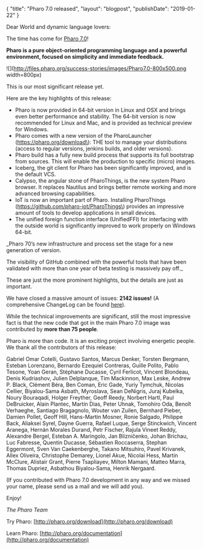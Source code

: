 {
"title": "Pharo 7.0 released",
"layout": "blogpost",
"publishDate": "2019-01-22"
}

Dear World and dynamic language lovers: 

The time has come for [Pharo 7.0](http://pharo.org)!

**Pharo is a pure object-oriented programming language and a powerful environment, focused on simplicity and immediate feedback.**

![](http://files.pharo.org/success-stories/images/Pharo7.0-800x500.png width=800px)

This is our most significant release yet. 

Here are the key highlights of this release:

- Pharo is now provided in 64-bit version in Linux and OSX and brings even better performance and stability. The 64-bit version is now recommended for Linux and Mac, and is provided as technical preview for Windows.
- Pharo comes with a new version of the PharoLauncher \(https://pharo.org/download\): THE tool to manage your distributions \(access to regular versions, jenkins builds, and older versions\). 
- Pharo build has a fully new build process that supports its full bootstrap from sources. This will enable the production to specific \(micro\) images. 
- Iceberg, the git client for Pharo has been significantly improved, and is the default VCS.
- Calypso, the angular stone of PharoThings, is the new system Pharo browser. It replaces Nautilus and brings better remote working and more advanced browsing capabilities. 
- IoT is now an important part of Pharo. Installing PharoThings \(https://github.com/pharo-iot/PharoThings\) provides an impressive amount of tools to develop applications in small devices.
- The unified foreign function interface \(UnifiedFFI\) for interfacing with the outside world is significantly improved to work properly on Windows 64-bit.


_Pharo 70’s new infrastructure and process set the stage for a new generation of version. 



The visibility of GitHub combined with the powerful tools that have been validated with more than one year of beta testing is massively pay off._


These are just the more prominent highlights, but the details are just as important. 

We have closed a massive amount of issues: **2142 issues!** \(A comprehensive ChangeLog can be found [here](https://github.com/pharo-project/pharo-changelogs/blob/master/Pharo70ChangeLogs.md)\).

While the technical improvements are significant, still the most impressive fact is that the new code that got in the main Pharo 7.0 image was contributed by **more than 75 people**.

Pharo is more than code. It is an exciting project involving energetic people. We thank all the contributors of this release:

Gabriel Omar Cotelli, Gustavo Santos, Marcus Denker, Torsten Bergmann, Esteban Lorenzano, Bernardo Ezequiel Contreras, Guille Polito, Pablo Tesone, Yoan Geran, Stéphane Ducasse, Cyril Ferlicot, Vincent Blondeau, Denis Kudriashov, Julien Delplanque, Tim Mackinnon, Max Leske, Andrew P. Black, Clément Béra, Ben Coman, Eric Gade, Yuriy Tymchuk, Nicolas Cellier, Biyalou-Sama Asbath, Myroslava, Sean DeNigris, Juraj Kubelka, Noury Bouraqadi, Holger Freyther, Geoff Reedy, Norbert Hartl, Paul DeBruicker, Alain Plantec, Martín Dias, Peter Uhnak, Tomohiro Oda, Benoît Verhaeghe, Santiago Bragagnolo, Wouter van Zuilen, Bernhard Pieber, Damien Pollet, Geoff Hill, Hans-Martin Mosner, Ronie Salgado, Philippe Back, Aliaksei Syrel, Dayne Guerra, Rafael Luque, Serge Stinckwich, Vincent Aranega, Hernán Morales Durand, Petr Fischer, Rajula Vineet Reddy, Alexandre Bergel, Esteban A. Maringolo, Jan Blizničenko, Johan Brichau, Luc Fabresse, Quentin Ducasse, Sébastien Roccaserra, Stephan Eggermont, Sven Van Caekenberghe, Takano Mitsuhiro, Pavel Krivanek, Allex Oliveira, Christophe Demarey, Lionel Akue, Nicolai Hess, Martin McClure, Alistair Grant, Pierre Tsapliayev, Milton Mamani, Matteo Marra, Thomas Dupriez, Asbathou Biyalou-Sama, Henrik Nergaard.

\(If you contributed with Pharo 7.0 development in any way and we missed your name, please send us a mail and we will add you\).

Enjoy!

_The Pharo Team_

Try Pharo: [http://pharo.org/download](http://pharo.org/download)

Learn Pharo: [http://pharo.org/documentation](http://pharo.org/documentation)
